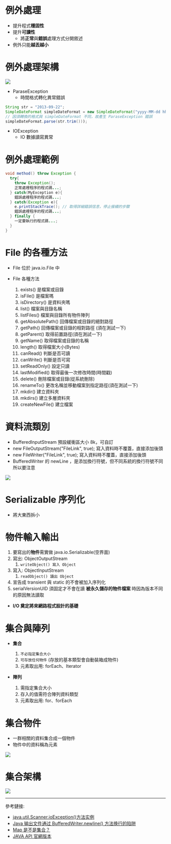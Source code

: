 # 例外處理

- 提升程式**穩固性**
- 提升**可讀性**
  - 將**正常**與**錯誤**處理方式分開敘述
- 例外只能**越丟越小**

# 例外處理架構

<p><img src='./image/01.例外處理架構.dio.svg'></p>

- ParaseException
  - 時間格式轉化異常錯誤

```java
String str = "2013-09-22";
SimpleDateFormat simpleDateFormat = new SimpleDateFormat("yyyy-MM-dd hh:mm:ss");
// 因須轉換的格式與 simpleDateFormat 不同，故產生 ParaseException 錯誤
simpleDateFormat.parse(str.trim()));
```

- IOException
  - IO 數據讀寫異常

# 例外處理範例

```java
void method() throw Exception {
  try{
    throw Exception();
    正常處裡程序的程式碼...;
  } catch(MyException e){
    錯誤處裡程序的程式碼...;
  } catch(Exception e){
    e.printStackTrace(); // 取得詳細錯誤信息，停止接續的步驟
    錯誤處裡程序的程式碼...;
  } finally {
    一定要執行的程式碼...;
  }
}
```

# File 的各種方法

- File 位於 java.io.File 中

- File 各種方法
  1. exists() 是檔案或目錄
  2. isFile() 是檔案嗎
  3. isDirectory() 是資料夾嗎
  4. list() 檔案與目錄名稱
  5. listFiles() 檔案與目錄所有物件陣列
  6. getAbsolutePath() 回傳檔案或目錄的絕對路徑
  7. getPath() 回傳檔案或目錄的相對路徑 (須在測試一下)
  8. getParent() 取得前置路徑(須在測試一下)
  9. getName() 取得檔案或目錄的名稱
  10. length() 取得檔案大小(Bytes)
  11. canRead() 判斷是否可讀
  12. canWrite() 判斷是否可寫
  13. setReadOnly() 設定只讀
  14. lastModified() 取得最後一次修改時間(時間戳)
  15. delete() 刪除檔案或目錄(從系統刪除)
  16. renameTo() 更改名稱並移動檔案到指定路徑(須在測試一下)
  17. mkdir() 建立資料夾
  18. mkdirs() 建立多層資料夾
  19. createNewFile() 建立檔案

# 資料流類別

- BufferedInputStream 預設緩衝區大小 8k，可自訂
- new FileOutputStream("FileLink", true); 寫入資料時不覆蓋，直接添加後頭
- new FileWriter("FileLink", true); 寫入資料時不覆蓋，直接添加後頭
- BufferedWriter 的 newLine ，是添加換行符號，但不同系統的換行符號不同所以要注意

<p><img src='./image/02.資料流類別.dio.svg'></p>

# Serializable 序列化

- 將大東西拆小

# 物件輸入輸出

1. 要寫出的**物件**需實做 java.io.Serializable(空界面)
1. 寫出: ObjectOutputStream
   1. `writeObject() 寫入 Object`
1. 寫入: ObjectInputStream
   1. `readObject() 讀出 Object`
1. 宣告成 transient 與 static 的不會被加入序列化
1. serialVersionUID 須固定才不會在讀 **被永久儲存的物件檔案** 時因為版本不同的原因無法讀取

- **I/O 奠定將來網路程式設計的基礎**

# 集合與陣列

- **集合**

  1. `不必指定集合大小`
  2. `可存放任何物件`
     (存放的基本類型會自動裝箱成物件)
  3. 元素取出用:
     forEach、Iterator

- **陣列**

  1. 需指定集合大小
  2. 存入的值需符合陣列資料類型
  3. 元素取出用:
     for、forEach

# 集合物件

- 一群相關的資料集合成一個物件
- 物件中的資料稱為元素

<p><img src='./image/03.集合與陣列比較.dio.svg'></p>

# 集合架構

<p><img src='./image/04.collection.dio.svg'></p>

---

參考鏈接:

- [java.util.Scanner.ioException()方法实例](http://gitbook.net/java/util/scanner_ioexception.html)
- [Java 输出文件通过 BufferedWriter.newline() 方法换行的陷阱](https://blog.csdn.net/TroyLemon/article/details/47781817)
- [Map 是不是集合？](https://blog.csdn.net/zimou5581/article/details/52706283)
- [JAVA API 官網版本](https://www.oracle.com/cn/java/technologies/java-se-api-doc.html)
